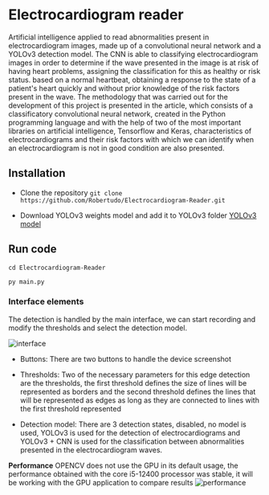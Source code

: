 # Electrocardiogram reader
Artificial intelligence applied to read abnormalities present in electrocardiogram images, made up of a convolutional neural network and a YOLOv3 detection model. The CNN is able to classifying electrocardiogram images in order to determine if the wave presented in the image is at risk of having heart problems, assigning the classification for this as healthy or risk status. based on a normal heartbeat, obtaining a response to the state of a patient's heart quickly and without prior knowledge of the risk factors present in the wave. The methodology that was carried out for the development of this project is presented in the article, which consists of a classificatory convolutional neural network, created in the Python programming language and with the help of two of the most important libraries on artificial intelligence, Tensorflow and Keras, characteristics of electrocardiograms and their risk factors with which we can identify when an electrocardiogram is not in good condition are also presented.

## Installation
- Clone the repository
`git clone https://github.com/Robertudo/Electrocardiogram-Reader.git`

- Download YOLOv3 weights model and add it to YOLOv3 folder
[YOLOv3 model](https://drive.google.com/file/d/1-7Jl11emaKUlJ7F8gHq_Ipw2162beOrT/view?usp=share_link "YOLOv3 model")

## Run code
`cd Electrocardiogram-Reader`

`py main.py`

### Interface elements
The detection is handled by the main interface, we can start recording and modify the thresholds and select the detection model.

![interface](https://user-images.githubusercontent.com/71671063/205141232-2cfec2f3-1856-48be-8c79-4b5396567777.jpg)

- Buttons: There are two buttons to handle the device screenshot

- Thresholds: Two of the necessary parameters for this edge detection are the thresholds, the first threshold defines the size of lines will be represented as borders and the second threshold defines the lines that will be represented as edges as long as they are connected to lines with the first threshold represented

- Detection model: There are 3 detection states, disabled, no model is used, YOLOv3 is used for the detection of electrocardiograms and YOLOv3 + CNN is used for the classification between abnormalities presented in the electrocardiogram waves.

**Performance**
OPENCV does not use the GPU in its default usage, the performance obtained with the core i5-12400 processor was stable, it will be working with the GPU application to compare results
![performance](https://user-images.githubusercontent.com/71671063/205141250-7374bea8-acb5-429d-90d3-145d79767c05.jpg)
